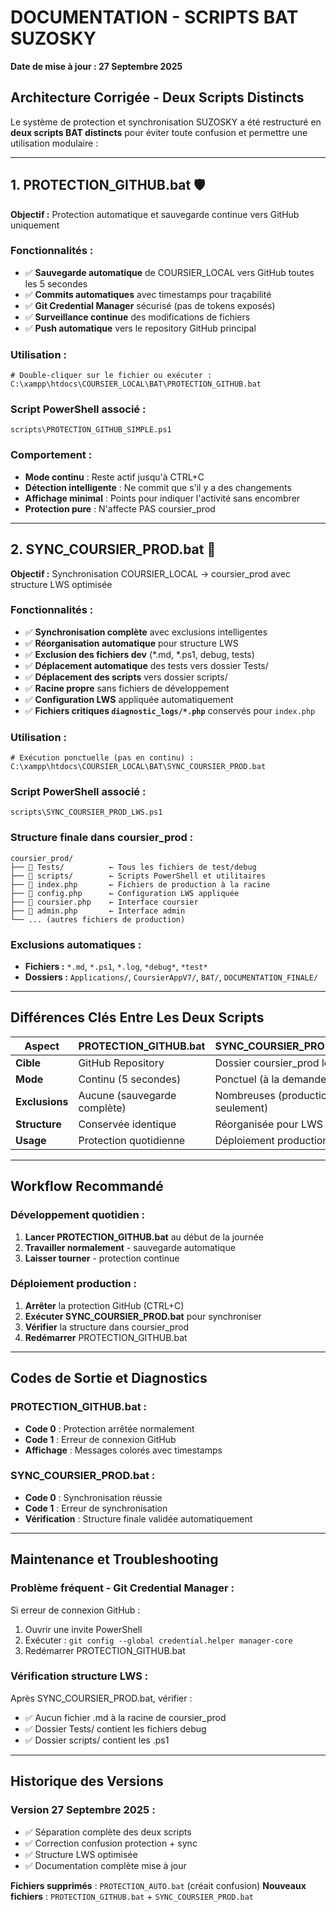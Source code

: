 # DOCUMENTATION - SCRIPTS BAT SUZOSKY
**Date de mise à jour : 27 Septembre 2025**

## Architecture Corrigée - Deux Scripts Distincts

Le système de protection et synchronisation SUZOSKY a été restructuré en **deux scripts BAT distincts** pour éviter toute confusion et permettre une utilisation modulaire :

---

## 1. PROTECTION_GITHUB.bat 🛡️

**Objectif :** Protection automatique et sauvegarde continue vers GitHub uniquement

### Fonctionnalités :
- ✅ **Sauvegarde automatique** de COURSIER_LOCAL vers GitHub toutes les 5 secondes
- ✅ **Commits automatiques** avec timestamps pour traçabilité
- ✅ **Git Credential Manager** sécurisé (pas de tokens exposés)
- ✅ **Surveillance continue** des modifications de fichiers
- ✅ **Push automatique** vers le repository GitHub principal

### Utilisation :
```batch
# Double-cliquer sur le fichier ou exécuter :
C:\xampp\htdocs\COURSIER_LOCAL\BAT\PROTECTION_GITHUB.bat
```

### Script PowerShell associé :
`scripts\PROTECTION_GITHUB_SIMPLE.ps1`

### Comportement :
- **Mode continu** : Reste actif jusqu'à CTRL+C
- **Détection intelligente** : Ne commit que s'il y a des changements
- **Affichage minimal** : Points pour indiquer l'activité sans encombrer
- **Protection pure** : N'affecte PAS coursier_prod

---

## 2. SYNC_COURSIER_PROD.bat 🔄

**Objectif :** Synchronisation COURSIER_LOCAL → coursier_prod avec structure LWS optimisée

### Fonctionnalités :
- ✅ **Synchronisation complète** avec exclusions intelligentes
- ✅ **Réorganisation automatique** pour structure LWS
- ✅ **Exclusion des fichiers dev** (*.md, *.ps1, debug, tests)
- ✅ **Déplacement automatique** des tests vers dossier Tests/
- ✅ **Déplacement des scripts** vers dossier scripts/
- ✅ **Racine propre** sans fichiers de développement
- ✅ **Configuration LWS** appliquée automatiquement
- ✅ **Fichiers critiques `diagnostic_logs/*.php`** conservés pour `index.php`

### Utilisation :
```batch
# Exécution ponctuelle (pas en continu) :
C:\xampp\htdocs\COURSIER_LOCAL\BAT\SYNC_COURSIER_PROD.bat
```

### Script PowerShell associé :
`scripts\SYNC_COURSIER_PROD_LWS.ps1`

### Structure finale dans coursier_prod :
```
coursier_prod/
├── 📁 Tests/          ← Tous les fichiers de test/debug
├── 📁 scripts/        ← Scripts PowerShell et utilitaires
├── 📄 index.php       ← Fichiers de production à la racine
├── 📄 config.php      ← Configuration LWS appliquée
├── 📄 coursier.php    ← Interface coursier
├── 📄 admin.php       ← Interface admin
└── ... (autres fichiers de production)
```

### Exclusions automatiques :
- **Fichiers :** `*.md`, `*.ps1`, `*.log`, `*debug*`, `*test*`
- **Dossiers :** `Applications/`, `CoursierAppV7/`, `BAT/`, `DOCUMENTATION_FINALE/`

---

## Différences Clés Entre Les Deux Scripts

| Aspect | PROTECTION_GITHUB.bat | SYNC_COURSIER_PROD.bat |
|--------|----------------------|------------------------|
| **Cible** | GitHub Repository | Dossier coursier_prod local |
| **Mode** | Continu (5 secondes) | Ponctuel (à la demande) |
| **Exclusions** | Aucune (sauvegarde complète) | Nombreuses (production seulement) |
| **Structure** | Conservée identique | Réorganisée pour LWS |
| **Usage** | Protection quotidienne | Déploiement production |

---

## Workflow Recommandé

### Développement quotidien :
1. **Lancer PROTECTION_GITHUB.bat** au début de la journée
2. **Travailler normalement** - sauvegarde automatique
3. **Laisser tourner** - protection continue

### Déploiement production :
1. **Arrêter** la protection GitHub (CTRL+C)
2. **Exécuter SYNC_COURSIER_PROD.bat** pour synchroniser
3. **Vérifier** la structure dans coursier_prod
4. **Redémarrer** PROTECTION_GITHUB.bat

---

## Codes de Sortie et Diagnostics

### PROTECTION_GITHUB.bat :
- **Code 0** : Protection arrêtée normalement
- **Code 1** : Erreur de connexion GitHub
- **Affichage** : Messages colorés avec timestamps

### SYNC_COURSIER_PROD.bat :
- **Code 0** : Synchronisation réussie
- **Code 1** : Erreur de synchronisation
- **Vérification** : Structure finale validée automatiquement

---

## Maintenance et Troubleshooting

### Problème fréquent - Git Credential Manager :
Si erreur de connexion GitHub :
1. Ouvrir une invite PowerShell
2. Exécuter : `git config --global credential.helper manager-core`
3. Redémarrer PROTECTION_GITHUB.bat

### Vérification structure LWS :
Après SYNC_COURSIER_PROD.bat, vérifier :
- ✅ Aucun fichier .md à la racine de coursier_prod
- ✅ Dossier Tests/ contient les fichiers debug
- ✅ Dossier scripts/ contient les .ps1

---

## Historique des Versions

### Version 27 Septembre 2025 :
- ✅ Séparation complète des deux scripts
- ✅ Correction confusion protection + sync
- ✅ Structure LWS optimisée
- ✅ Documentation complète mise à jour

**Fichiers supprimés** : `PROTECTION_AUTO.bat` (créait confusion)
**Nouveaux fichiers** : `PROTECTION_GITHUB.bat` + `SYNC_COURSIER_PROD.bat`